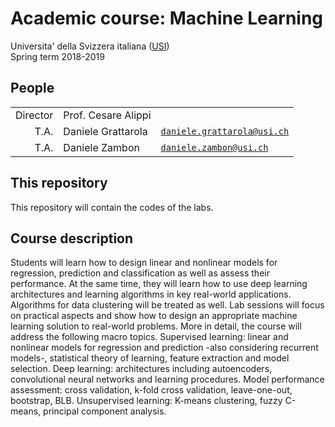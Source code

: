 # Academic course: Machine Learning

Universita' della Svizzera italiana ([USI](http://inf.usi.ch))  
Spring term 2018-2019  

## People

|                |        |                                |
|---------------:|--------|--------------------------------|
| Director       | Prof. Cesare Alippi    |       |
| T.A.           | Daniele Grattarola     | [`daniele.grattarola@usi.ch`](mailto:daniele.grattarola@usi.ch) |
| T.A.           | Daniele Zambon         | [`daniele.zambon@usi.ch`](mailto:daniele.zambon@usi.ch) |

## This repository

This repository will contain the codes of the labs.

## Course description

Students will learn how to design linear and nonlinear models for regression, prediction and classification as well as assess their performance. At the same time, they will learn how to use deep learning architectures and learning algorithms in key real-world applications. Algorithms for data clustering will be treated as well. Lab sessions will focus on practical aspects and show how to design an appropriate machine learning solution to real-world problems. More in detail, the course will address the following macro topics. Supervised learning: linear and nonlinear models for regression and prediction -also considering recurrent models-, statistical theory of learning, feature extraction and model selection. Deep learning: architectures including autoencoders, convolutional neural networks and learning procedures. Model performance assessment: cross validation, k-fold cross validation, leave-one-out, bootstrap, BLB. Unsupervised learning: K-means clustering, fuzzy C-means, principal component analysis. 


